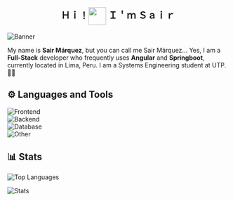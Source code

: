 <h2 align="center">Ｈｉ！<img align="center" width="40" src="https://media.tenor.com/SNL9_xhZl9oAAAAi/waving-hand-joypixels.gif"/> Ｉ＇ｍ Ｓａｉｒ</h2>

![Banner](https://media.licdn.com/dms/image/D4E16AQGmPWWq9IsoeQ/profile-displaybackgroundimage-shrink_350_1400/0/1716578919821?e=1721865600&v=beta&t=_860FKy9V4JCuIscW9_Uwqj0QkxT5o257ABLofxLX3I)<br>
<p alignt="center">My name is <strong>Sair Márquez</strong>, but you can call me Sair Márquez... Yes, I am a <strong>Full-Stack</strong> developer who frequently uses <strong>Angular</strong> and <strong>Springboot</strong>, currently located in Lima, Peru. I am a Systems Engineering student at UTP. 👨‍💻</p>

## ⚙ Languages and Tools
![Frontend](https://skillicons.dev/icons?i=angular,html,css,js,bootstrap,tailwind)<br>
![Backend](https://skillicons.dev/icons?i=spring,java,php,typescript)<br>
![Database](https://skillicons.dev/icons?i=mysql)<br>
![Other](https://skillicons.dev/icons?i=idea,vscode,git)

## 📊 Stats
<p><img src="https://github-readme-stats.vercel.app/api/top-langs?username=itssos&show_icons=true&theme=dark&locale=en&layout=compact" alt="Top Languages" /></p>
<p><img src="https://github-readme-stats.vercel.app/api?username=itssos&show_icons=true&theme=dark&locale=en" alt="Stats" /></p>
